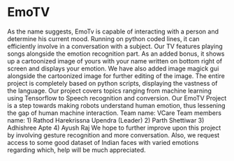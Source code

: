 # EmoTV
As the name suggests, EmoTv is capable of interacting with a person and determine his current mood. Running on python coded lines, it can efficiently involve in a conversation with a subject. Our TV features playing songs alongside the emotion recognition part. As an added bonus, it shows up a cartoonized image of yours with your name written on bottom right of screen and displays your emotion. We have also added image magick gui alongside the cartoonized image for further editing of the image. The entire project is completely based on python scripts, displaying the vastness of the language. Our project covers topics ranging from machine learning using Tensorflow to Speech recognition and conversion. Our EmoTV Project is a step towards making robots understand human emotion, thus lessening the gap of human machine interaction. Team name: VCare  Team members name:  1) Rathod Harekrissna Upendra (Leader) 2) Parth Shettiwar 3) Adhishree Apte 4) Ayush Raj  We hope to further improve upon this project by involving gesture recognition and more conversation. Also, we request access to some good dataset of Indian faces with varied emotions regarding which, help will be much appreciated.
